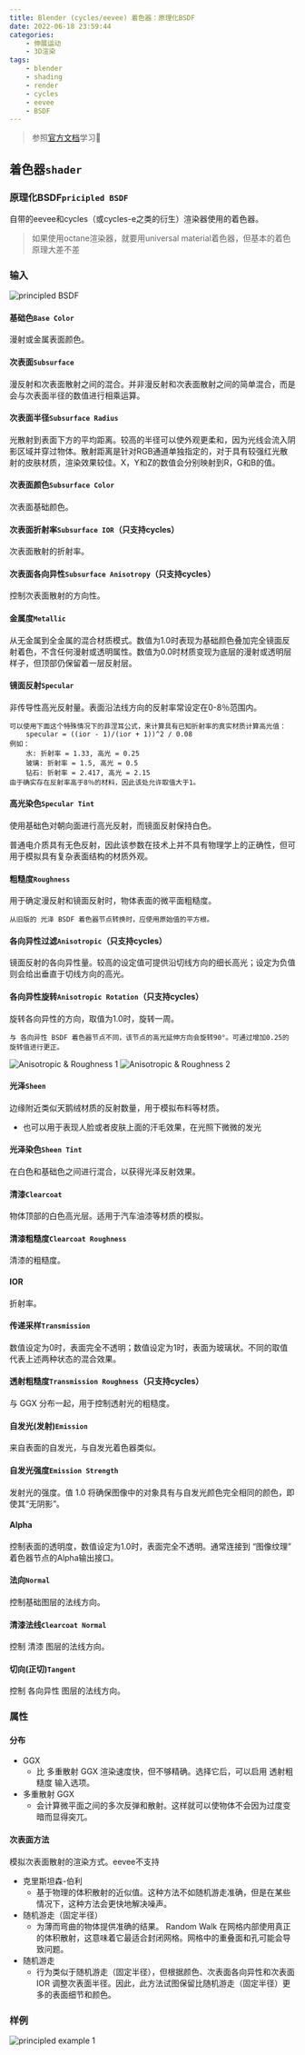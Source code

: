 ```yaml
---
title: Blender (cycles/eevee) 着色器：原理化BSDF
date: 2022-06-18 23:59:44
categories:
    - 伸展运动
    - 3D渲染
tags:
    - blender
    - shading
    - render
    - cycles
    - eevee
    - BSDF
---
```


> 参照[官方文档](https://docs.blender.org/manual/zh-hans/3.1/render/shader_nodes/shader/principled.html)学习🙂

## 着色器`shader`

### 原理化BSDF`pricipled BSDF`


自带的eevee和cycles（或cycles-e之类的衍生）渲染器使用的着色器。

> 如果使用octane渲染器，就要用universal material着色器，但基本的着色原理大差不差

### 输入
![principled BSDF](blender-learning-memo0/render_shader-nodes_shader_principled_node.png)

#### 基础色`Base Color`
漫射或金属表面颜色。


#### 次表面`Subsurface`
漫反射和次表面散射之间的混合。并非漫反射和次表面散射之间的简单混合，而是会与次表面半径的数值进行相乘运算。


#### 次表面半径`Subsurface Radius`
光散射到表面下方的平均距离。较高的半径可以使外观更柔和，因为光线会流入阴影区域并穿过物体。散射距离是针对RGB通道单独指定的，对于具有较强红光散射的皮肤材质，渲染效果较佳。X，Y和Z的数值会分别映射到R，G和B的值。


#### 次表面颜色`Subsurface Color`
次表面基础颜色。


#### 次表面折射率`Subsurface IOR`（只支持cycles）
次表面散射的折射率。


#### 次表面各向异性`Subsurface Anisotropy`（只支持cycles）
控制次表面散射的方向性。


#### 金属度`Metallic`
从无金属到全金属的混合材质模式。数值为1.0时表现为基础颜色叠加完全镜面反射着色，不含任何漫射或透明属性。数值为0.0时材质变现为底层的漫射或透明层样子，但顶部仍保留着一层反射层。


#### 镜面反射`Specular`
非传导性高光反射量。表面沿法线方向的反射率常设定在0-8％范围内。
```text
可以使用下面这个特殊情况下的菲涅耳公式，来计算具有已知折射率的真实材质计算高光值：
    specular = ((ior - 1)/(ior + 1))^2 / 0.08 
例如：
    水: 折射率 = 1.33, 高光 = 0.25
    玻璃: 折射率 = 1.5, 高光 = 0.5
    钻石: 折射率 = 2.417, 高光 = 2.15
由于确实存在反射率高于8％的材料，因此该处允许取值大于1。
```


#### 高光染色`Specular Tint`
使用基础色对朝向面进行高光反射，而镜面反射保持白色。

普通电介质具有无色反射，因此该参数在技术上并不具有物理学上的正确性，但可用于模拟具有复杂表面结构的材质外观。


#### 粗糙度`Roughness`
用于确定漫反射和镜面反射时，物体表面的微平面粗糙度。
```text
从旧版的 光泽 BSDF 着色器节点转换时，应使用原始值的平方根。
```


#### 各向异性过滤`Anisotropic`（只支持cycles）
镜面反射的各向异性量。较高的设定值可提供沿切线方向的细长高光；设定为负值则会给出垂直于切线方向的高光。


#### 各向异性旋转`Anisotropic Rotation`（只支持cycles）
旋转各向异性的方向，取值为1.0时，旋转一周。
```text
与 各向异性 BSDF 着色器节点不同，该节点的高光延伸方向会旋转90°。可通过增加0.25的旋转值进行更正。
```
![Anisotropic & Roughness 1](blender-learning-memo0/render_shader-nodes_shader_principled_example-2a.jpg)
![Anisotropic & Roughness 2](blender-learning-memo0/render_shader-nodes_shader_principled_example-2b.jpg)

#### 光泽`Sheen`
边缘附近类似天鹅绒材质的反射数量，用于模拟布料等材质。

- 也可以用于表现人脸或者皮肤上面的汗毛效果，在光照下微微的发光


#### 光泽染色`Sheen Tint`
在白色和基础色之间进行混合，以获得光泽反射效果。


#### 清漆`Clearcoat`
物体顶部的白色高光层。适用于汽车油漆等材质的模拟。


#### 清漆粗糙度`Clearcoat Roughness`
清漆的粗糙度。


#### IOR
折射率。


#### 传递采样`Transmission`
数值设定为0时，表面完全不透明；数值设定为1时，表面为玻璃状。不同的取值代表上述两种状态的混合效果。


#### 透射粗糙度`Transmission Roughness`（只支持cycles）
与 GGX 分布一起，用于控制透射光的粗糙度。


#### 自发光(发射)`Emission`
来自表面的自发光，与自发光着色器类似。


#### 自发光强度`Emission Strength`
发射光的强度。值 1.0 将确保图像中的对象具有与自发光颜色完全相同的颜色，即使其“无阴影”。


#### Alpha
控制表面的透明度，数值设定为1.0时，表面完全不透明。通常连接到 “图像纹理” 着色器节点的Alpha输出接口。


#### 法向`Normal`
控制基础图层的法线方向。


#### 清漆法线`Clearcoat Normal`
控制 清漆 图层的法线方向。


#### 切向(正切)`Tangent`
控制 各向异性 图层的法线方向。


### 属性
#### 分布
- GGX
  - 比 多重散射 GGX 渲染速度快，但不够精确。选择它后，可以启用 透射粗糙度 输入选项。
- 多重散射 GGX
  - 会计算微平面之间的多次反弹和散射。这样就可以使物体不会因为过度变暗而显得突兀。


#### 次表面方法
模拟次表面散射的渲染方式。eevee不支持
- 克里斯坦森-伯利
  - 基于物理的体积散射的近似值。这种方法不如随机游走准确，但是在某些情况下，这种方法会更快地解决噪声。
- 随机游走（固定半径）
  - 为薄而弯曲的物体提供准确的结果。 Random Walk 在网格内部使用真正的体积散射，这意味着它最适合封闭网格。网格中的重叠面和孔可能会导致问题。
- 随机游走
  - 行为类似于随机游走（固定半径），但根据颜色、次表面各向异性和次表面 IOR 调整次表面半径。因此，此方法试图保留比随机游走（固定半径）更多的表面细节和颜色。


### 样例
![principled example 1](blender-learning-memo0/render_shader-nodes_shader_principled_example-1a.jpg)